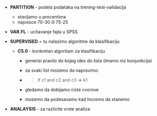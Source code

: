 - **PARTITION** - podela podataka na trening-test-validacija
    - stavljamo u procentima
    - najcesce 70-30 ili 75-25
    
- **VAR.FL** - ucitavanje fajla u SPSS

- **SUPERVISED** = tu nalazimo algoritme da klasifikaciju
    - **C5.0** - konkretan algoritam za klasifikaciju 
        - generisi pravilo do kojeg ides do lista (imamo niz konjunkcija)
        - za svaki list mozemo da napravimo:
        - >if c1 and c2 and c3 => k1
        - gledamo da dobijamo ciste cvorove 

        - mozemo da podesavamo kad hocemo da stanemo


- **ANALAYSIS** - za razlicite vrste analiza 


    